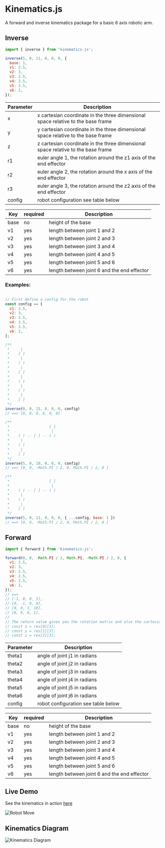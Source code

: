 # Kinematics.js

A forward and inverse kinematics package for a basic 6 axis robotic arm.

## Inverse

```js
import { inverse } from 'kinematics-js';

inverse(5, 0, 11, 0, 0, 0, {
  base: 1,
  v1: 2.5,
  v2: 3,
  v3: 2.5,
  v4: 2.5,
  v5: 2.5,
  v6: 2,
});
```

| Parameter | Description                                                                      |
| --------- | -------------------------------------------------------------------------------- |
| x         | x cartesian coordinate in the three dimensional space relative to the base frame |
| y         | y cartesian coordinate in the three dimensional space relative to the base frame |
| z         | z cartesian coordinate in the three dimensional space relative to the base frame |
| r1        | euler angle 1, the rotation around the z1 axis of the end effector               |
| r2        | euler angle 2, the rotation around the x axis of the end effector                |
| r3        | euler angle 3, the rotation around the z2 axis of the end effector               |
| config    | robot configuration see table below                                              |

| Key  | required | Description                                 |
| ---- | -------- | ------------------------------------------- |
| base | no       | height of the base                          |
| v1   | yes      | length between joint 1 and 2                |
| v2   | yes      | length between joint 2 and 3                |
| v3   | yes      | length between joint 3 and 4                |
| v4   | yes      | length between joint 4 and 5                |
| v5   | yes      | length between joint 5 and 6                |
| v6   | yes      | length between joint 6 and the end effector |

### Examples:

```js

// First define a config for the robot
const config == {
  v1: 2.5,
  v2: 3,
  v3: 2.5,
  v4: 2.5,
  v5: 2.5,
  v6: 2,
};

/**
 *     |
 *    [ ]
 *     |
 *    ( )
 *     |
 *    [ ]
 *     |
 *    ( )
 *     |
 *    ( )
 *     |
 *    [ ]
 */
inverse(0, 0, 15, 0, 0, 0, config)
// ==> [0, 0, 0, 0, 0, 0]

/**
 *                  [ ]
 *                   |
 *    ( ) -- [ ] -- ( )
 *     |
 *    ( )
 *     |
 *    [ ]
 */
inverse(5, 0, 10, 0, 0, 0, config)
// ==> [0, 0, -Math.PI / 2, 0, Math.PI / 2, 0 ]

/**
 *                  [ ]
 *                   |
 *    ( ) -- [ ] -- ( )
 *     |
 *    ( )
 *     |
 *    [ ]
 */
inverse(5, 0, 11, 0, 0, 0, { ...config, base: 1 })
// ==> [0, 0, -Math.PI / 2, 0, Math.PI / 2, 0 ]
```

## Forward

```js
import { forward } from 'kinematics-js';

forward(0, 0, -Math.PI / 2, Math.PI, -Math.PI / 2, 0, {
  v1: 2.5,
  v2: 3,
  v3: 2.5,
  v4: 2.5,
  v5: 2.5,
  v6: 2,
});
// ==>
// [-1, 0, 0, 5],
// [0, -1, 0, 0],
// [0, 0, 1, 10],
// [0, 0, 0, 1],
//
// The return value gives you the rotation matrix and also the cartesian location which you can get below
// const x = res[0][3];
// const y = res[1][3];
// const z = res[2][3];
```

| Parameter | Description                         |
| --------- | ----------------------------------- |
| theta1    | angle of joint j1 in radians        |
| theta2    | angle of joint j2 in radians        |
| theta3    | angle of joint j3 in radians        |
| theta4    | angle of joint j4 in radians        |
| theta5    | angle of joint j5 in radians        |
| theta6    | angle of joint j6 in radians        |
| config    | robot configuration see table below |

| Key  | required | Description                                 |
| ---- | -------- | ------------------------------------------- |
| base | no       | height of the base                          |
| v1   | yes      | length between joint 1 and 2                |
| v2   | yes      | length between joint 2 and 3                |
| v3   | yes      | length between joint 3 and 4                |
| v4   | yes      | length between joint 4 and 5                |
| v5   | yes      | length between joint 5 and 6                |
| v6   | yes      | length between joint 6 and the end effector |

## Live Demo

See the kinematics in action [here](https://robot-viewer-qfmqx.ondigitalocean.app/)

![Robot Move](https://github.com/joepuzzo/kinematics-js/blob/main/RobotMove.gif?raw=true)

## Kinematics Diagram

![Kinematics Diagram](https://github.com/joepuzzo/robot-viewer/blob/main/src/server/static/KinematicsDiagram.jpg?raw=true)
